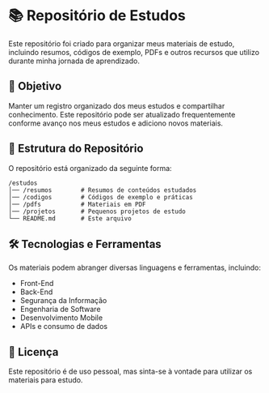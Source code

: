 # 📚 Repositório de Estudos

Este repositório foi criado para organizar meus materiais de estudo, incluindo resumos, códigos de exemplo, PDFs e outros recursos que utilizo durante minha jornada de aprendizado.

## 📌 Objetivo

Manter um registro organizado dos meus estudos e compartilhar conhecimento. Este repositório pode ser atualizado frequentemente conforme avanço nos meus estudos e adiciono novos materiais.

## 📂 Estrutura do Repositório

O repositório está organizado da seguinte forma:

```
/estudos
│── /resumos        # Resumos de conteúdos estudados
│── /codigos        # Códigos de exemplo e práticas
│── /pdfs           # Materiais em PDF
│── /projetos       # Pequenos projetos de estudo
└── README.md       # Este arquivo
```

## 🛠 Tecnologias e Ferramentas

Os materiais podem abranger diversas linguagens e ferramentas, incluindo:
- Front-End
- Back-End
- Segurança da Informação
- Engenharia de Software
- Desenvolvimento Mobile
- APIs e consumo de dados

## 📄 Licença

Este repositório é de uso pessoal, mas sinta-se à vontade para utilizar os materiais para estudo.

